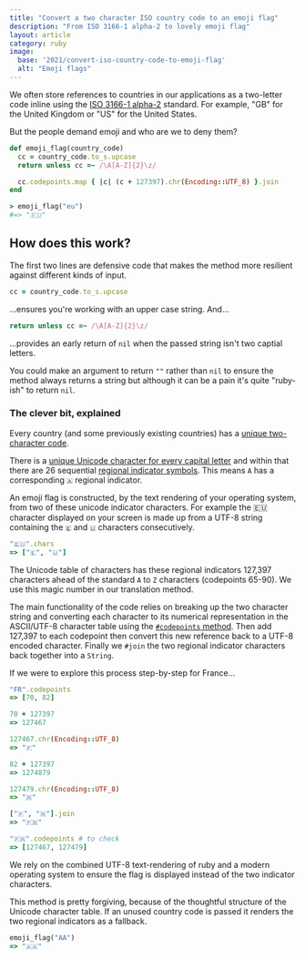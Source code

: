```yaml
---
title: "Convert a two character ISO country code to an emoji flag"
description: "From ISO 3166-1 alpha-2 to lovely emoji flag"
layout: article
category: ruby
image:
  base: '2021/convert-iso-country-code-to-emoji-flag'
  alt: "Emoji flags"
---
```


We often store references to countries in our applications as a two-letter code inline using the [ISO 3166-1 alpha-2](https://en.wikipedia.org/wiki/ISO_3166-1_alpha-2) standard. For example, "GB" for the United Kingdom or "US" for the United States.

But the people demand emoji and who are we to deny them?

```ruby
def emoji_flag(country_code)
  cc = country_code.to_s.upcase
  return unless cc =~ /\A[A-Z]{2}\z/

  cc.codepoints.map { |c| (c + 127397).chr(Encoding::UTF_8) }.join
end

> emoji_flag("eu")
#=> "🇪🇺"
```


## How does this work?

The first two lines are defensive code that makes the method more resilient against different kinds of input.

```ruby
cc = country_code.to_s.upcase
```

...ensures you're working with an upper case string. And...

```ruby
return unless cc =~ /\A[A-Z]{2}\z/
```

...provides an early return of `nil` when the passed string isn't two captial letters.

You could make an argument to return `""` rather than `nil` to ensure the method always returns a string but although it can be a pain it's quite "ruby-ish" to return `nil`.

### The clever bit, explained

Every country (and some previously existing countries) has a [unique two-character code](https://en.wikipedia.org/wiki/ISO_3166-1_alpha-2#Current_codes).

There is a [unique Unicode character for every capital letter](https://en.wikipedia.org/wiki/Enclosed_Alphanumeric_Supplement) and within that there are 26 sequential [regional indicator symbols](https://en.wikipedia.org/wiki/Regional_indicator_symbol). This means `A` has a corresponding `🇦` regional indicator.

An emoji flag is constructed, by the text rendering of your operating system, from two of these unicode indicator characters. For example the 🇪🇺 character displayed on your screen is made up from a UTF-8 string containing the `🇪` and `🇺` characters consecutively.

```ruby
"🇪🇺".chars
=> ["🇪", "🇺"]
```

The Unicode table of characters has these regional indicators 127,397 characters ahead of the standard `A` to `Z` characters (codepoints 65-90). We use this magic number in our translation method.

The main functionality of the code relies on breaking up the two character string and converting each character to its numerical representation in the ASCII/UTF-8 character table using the [`#codepoints` method](https://ruby-doc.org/core-3.0.0/String.html#codepoints-method). Then add 127,397 to each codepoint then convert this new reference back to a UTF-8 encoded character. Finally we `#join` the two regional indicator characters back together into a `String`.

If we were to explore this process step-by-step for France...

```ruby
"FR".codepoints
=> [70, 82]

70 + 127397
=> 127467

127467.chr(Encoding::UTF_8)
=> "🇫"

82 + 127397
=> 1274879

127479.chr(Encoding::UTF_8)
=> "🇷"

["🇫", "🇷"].join
=> "🇫🇷"

"🇫🇷".codepoints # to check
=> [127467, 127479]
```

We rely on the combined UTF-8 text-rendering of ruby and a modern operating system to ensure the flag is displayed instead of the two indicator characters.

This method is pretty forgiving, because of the thoughtful structure of the Unicode character table. If an unused country code is passed it renders the two regional indicators as a fallback.

```ruby
emoji_flag("AA")
=> "🇦🇦"
```
